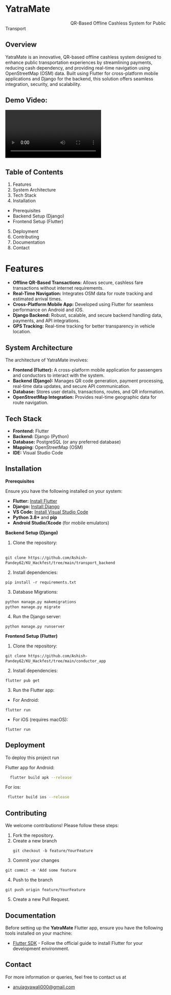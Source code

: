 <h1>YatraMate</h1>
<img src="https://github.com/Ashish-Pandey62/YatraMate/blob/main/conductor_app/assets/Logos.png" alt="YatraMate Logo" 
  style="border-radius: 50%; width: 200px; height: 00px; object-fit: cover;">
QR-Based Offline Cashless System for Public Transport


## Overview
YatraMate is an innovative, QR-based offline cashless system designed to enhance public transportation experiences by streamlining payments, reducing cash dependency, and providing real-time navigation using OpenStreetMap (OSM) data. Built using Flutter for cross-platform mobile applications and Django for the backend, this solution offers seamless integration, security, and scalability.

## Demo Video:
![Demo Video](conductor_app\assets\final.mp4)

## Table of Contents
1.  Features
2.  System Architecture
3.  Tech Stack
4.  Installation
- Prerequisites
- Backend Setup (Django)
- Frontend Setup (Flutter)
5.  Deployment
6.  Contributing
7. Documentation
8.  Contact

# Features
- **Offline QR-Based Transactions:** Allows secure, cashless fare transactions without internet requirements.
- **Real-Time Navigation:** Integrates OSM data for route tracking and estimated arrival times.
- **Cross-Platform Mobile App:** Developed using Flutter for seamless performance on Android and iOS.
- **Django Backend:** Robust, scalable, and secure backend handling data, payments, and API integrations.
- **GPS Tracking:** Real-time tracking for better transparency in vehicle location.
## System Architecture
The architecture of YatraMate involves:

- **Frontend (Flutter):** A cross-platform mobile application for passengers and conductors to interact with the system.
- **Backend (Django):** Manages QR code generation, payment processing, real-time data updates, and secure API communication.
- **Database:** Stores user details, transactions, routes, and QR information.
- **OpenStreetMap Integration:** Provides real-time geographic data for route navigation.
## Tech Stack

- **Frontend:** Flutter
- **Backend:** Django (Python)
- **Database:** PostgreSQL (or any preferred database)
- **Mapping:** OpenStreetMap (OSM)
- **IDE:** Visual Studio Code



## Installation
**Prerequisites**

Ensure you have the following installed on your system:

- **Flutter:** [Install Flutter](https://flutter.dev/docs/get-started/install)
- **Django:** [Install Django](https://docs.djangoproject.com/en/stable/topics/install/)
- **VS Code:**  [Install Visual Studio Code](https://code.visualstudio.com/)
- **Python 3.8+** and **pip**
- **Android Studio/Xcode** (for mobile emulators)

**Backend Setup (Django)**
1. Clone the repository:
```

git clone https://github.com/Ashish-Pandey62/KU_Hackfest/tree/main/transport_backend
```
2. Install dependencies:

```
pip install -r requirements.txt

```
3. Database Migrations:
```
python manage.py makemigrations
python manage.py migrate
```
4. Run the Django server:
```
python manage.py runserver
```
**Frontend Setup (Flutter)**
1. Clone the repository:
``` 
git clone https://github.com/Ashish-Pandey62/KU_Hackfest/tree/main/conductor_app

```
2. Install dependencies:
```
flutter pub get

```
3. Run the Flutter app:
- For Android:
```
flutter run
```
- For iOS (requires macOS):
```
flutter run
```
## Deployment

To deploy this project run

Flutter app for Android:
```bash
  flutter build apk --release

```
For ios:
```bash
 flutter build ios --release


```



## Contributing
We welcome contributions! Please follow these steps:

1. Fork the repository.
2. Create a new branch 
    ```
    git checkout -b feature/YourFeature
    ```
3. Commit your changes 
```
git commit -m 'Add some feature
```
4. Push to the branch 
```
git push origin feature/YourFeature
```
5. Create a new Pull Request.




## Documentation
Before setting up the **YatraMate** Flutter app, ensure you have the following tools installed on your machine:
- [Flutter SDK](https://flutter.dev/docs/get-started/install) - Follow the official guide to install Flutter for your development environment.

## Contact
For more information or queries, feel free to contact us at
- anujagyawali000@gmail.com
